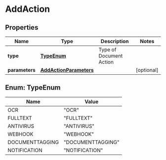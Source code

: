

# AddAction


## Properties

| Name | Type | Description | Notes |
|------------ | ------------- | ------------- | -------------|
|**type** | [**TypeEnum**](#TypeEnum) | Type of Document Action |  |
|**parameters** | [**AddActionParameters**](AddActionParameters.md) |  |  [optional] |



## Enum: TypeEnum

| Name | Value |
|---- | -----|
| OCR | &quot;OCR&quot; |
| FULLTEXT | &quot;FULLTEXT&quot; |
| ANTIVIRUS | &quot;ANTIVIRUS&quot; |
| WEBHOOK | &quot;WEBHOOK&quot; |
| DOCUMENTTAGGING | &quot;DOCUMENTTAGGING&quot; |
| NOTIFICATION | &quot;NOTIFICATION&quot; |




